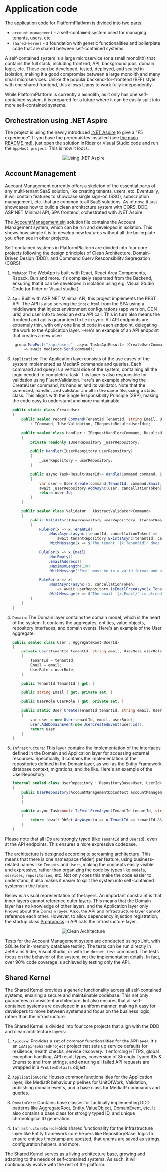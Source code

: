 # Application code

The application code for PlatformPlatform is divided into two parts:

-   `account-management` - a self-contained system used for managing tenants, users, etc.
-   `shared-kernel` - a foundation with generic functionalities and boilerplate code that are shared between self-contained systems

A self-contained system is a large microservice (or a small monolith) that contains the full stack, including frontend, API, background jobs, domain logic, etc. These can be developed, tested, deployed, and scaled in isolation, making it a good compromise between a large monolith and many small microservices. Unlike the popular backend-for-frontend (BFF) style with one shared frontend, this allows teams to work fully independently.

While PlatformPlatform is currently a monolith, as it only has one self-contained system, it is prepared for a future where it can be easily split into more self-contained systems.

## Orchestration using .NET Aspire

The project is using the newly introduced [.NET Aspire](https://learn.microsoft.com/en-us/dotnet/aspire/) to give a "F5 experience". If you have the prerequisites installed (see [the main README.md](../README.md#prerequisites)), just open the solution in Rider or Visual Studio code and run the `AppHost project`. This is how it looks:

<p align="center">
  <img src="https://platformplatformgithub.blob.core.windows.net/$root/DotNetAspire.gif" alt="Using .NET Aspire">
</p>

## Account Management

Account Management currently offers a skeleton of the essential parts of any multi-tenant SaaS solution, like creating tenants, users, etc. Eventually, it will contain features to showcase single sign-on (SSO), subscription management, etc. that are common to all SaaS solutions. As of now, it just showcases how to build a clean architecture system with CQRS, DDD, ASP.NET Minimal API, SPA frontend, orchestrated with .NET Aspire.

The [AccountManagement.sln](/application/account-management/AccountManagement.sln) solution file contains the Account Management system, which can be run and developed in isolation. This shows how simple it is to develop new features without all the boilerplate you often see in other projects.

Self-contained systems in PlatformPlatform are divided into four core projects following the design principles of Clean Architecture, Domain-Driven Design (DDD), and Command Query Responsibility Segregation (CQRS):

1. `WebApp`: The WebApp is built with React, React Area Components, Rspack, Bun and more. It's completely separated from the Backend, ensuring that it can be developed in isolation using e.g. Visual Studio Code (or Rider or Visual studio.)

2. `Api`: Built with ASP.NET Minimal API, this project implements the REST API. The API is also serving the `index.html` from the SPA using a middleware that injects environment configurations (app version, CDN urls) and user info to avoid an extra API call. This in turn also means the frontend and api is guaranteed to be in sync. All API endpoints are extremely thin, with only one line of code in each endpoint, delegating the work to the Application layer. Here's an example of an API endpoint that creates a new user:

    ```csharp
     group.MapPost("/api/users", async Task<ApiResult> (CreateUserCommand command, ISender mediator)
         => await mediator.Send(command);
    ```

3. `Application`: The Application layer consists of the use cases of the system implemented as MediatR commands and queries. Each command and query is a vertical slice of the system, containing all the logic needed to complete a task. This layer is also responsible for validation using FluentValidation. Here's an example showing the CreateUser command, its handler, and its validator. Note that the command, handler, and validator are all in the same file, using a static class. This aligns with the Single Responsibility Principle (SRP), making the code easy to understand and more maintainable.

    ```csharp
    public static class CreateUser
    {
        public sealed record Command(TenantId TenantId, string Email, UserRole UserRole)
            : ICommand, IUserValidation, IRequest<Result<UserId>>;

        public sealed class Handler : IRequestHandler<Command, Result<UserId>>
        {
            private readonly IUserRepository _userRepository;

            public Handler(IUserRepository userRepository)
            {
                _userRepository = userRepository;
            }

            public async Task<Result<UserId>> Handle(Command command, CancellationToken cancellationToken)
            {
                var user = User.Create(command.TenantId, command.Email, command.UserRole);
                await _userRepository.AddAsync(user, cancellationToken);
                return user.Id;
            }
        }

        public sealed class Validator : AbstractValidator<Command>
        {
            public Validator(IUserRepository userRepository, ITenantRepository tenantRepository)
            {
                RuleFor(x => x.TenantId)
                    .MustAsync(async (tenantId, cancellationToken) =>
                        await tenantRepository.ExistsAsync(tenantId, cancellationToken))
                    .WithMessage(x => $"The tenant '{x.TenantId}' does not exist.");

                RuleFor(x => x.Email)
                    .NotEmpty()
                    .EmailAddress()
                    .MaximumLength(100)
                    .WithMessage("Email must be in a valid format and no longer than 100 characters.");

                RuleFor(x => x)
                    .MustAsync(async (x, cancellationToken)
                        => await userRepository.IsEmailFreeAsync(x.TenantId, x.Email, cancellationToken))
                    .WithMessage(x => $"The email '{x.Email}' is already in use by another user on this tenant.");
            }
        }
    }
    ```

4. `Domain`: The Domain layer contains the domain model, which is the heart of the system. It contains the aggregates, entities, value objects, repository interfaces, and domain events. Here's an example of the User aggregate:

    ```csharp
    public sealed class User : AggregateRoot<UserId>
    {
        private User(TenantId tenantId, string email, UserRole userRole) : base(UserId.NewId())
        {
            TenantId = tenantId;
            Email = email;
            UserRole = userRole;
        }

        public TenantId TenantId { get; }

        public string Email { get; private set; }

        public UserRole UserRole { get; private set; }

        public static User Create(TenantId tenantId, string email, UserRole userRole)
        {
            var user = new User(tenantId, email, userRole);
            user.AddDomainEvent(new UserCreatedEvent(user.Id));
            return user;
        }
    }
    ```

5. `Infrastructure`: This layer contains the implementation of the interfaces defined in the Domain and Application layer for accessing external resources. Specifically, it contains the implementation of the repositories defined in the Domain layer, as well as the Entity Framework database context, migrations, and the like. Here's an example of the UserRepository:

    ```csharp
    internal sealed class UserRepository : RepositoryBase<User, UserId>, IUserRepository
    {
        public UserRepository(AccountManagementDbContext accountManagementDbContext) : base(accountManagementDbContext)
        {
        }

        public async Task<bool> IsEmailFreeAsync(TenantId tenantId, string email, CancellationToken cancellationToken)
        {
            return !await DbSet.AnyAsync(u => u.TenantId == tenantId && u.Email == email, cancellationToken);
        }
    }
    ```

Please note that all IDs are strongly typed (like `TenantId` and `UserId`), even at the API endpoints. This ensures a more expressive codebase.

The architecture is designed according to [screaming architecture](https://blog.cleancoder.com/uncle-bob/2011/09/30/Screaming-Architecture.html). This means that there is one namespace (folder) per feature, using business-related names like `Tenants` and `Users`, making the concepts easily visible and expressive, rather than organizing the code by types like `models`, `services`, `repositories`, etc. Not only does this make the code easier to understand, it also makes it easier to split the system into self-contained systems in the future.

Below is a visual representation of the layers. An important constraint is that inner layers cannot reference outer layers. This means that the Domain layer has no knowledge of other layers, and the Application layer only knows about the Domain layer. Also, the API and Infrastructure layer cannot reference each other. However, to allow dependency injection registration, the startup class [Program.cs](/application/account-management/Api/Program.cs) in API calls the Infrastructure layer.

<p align="center">
  <img src="https://platformplatformgithub.blob.core.windows.net/CleanArchitecture.png" alt="Clean Architecture">
</p>

Tests for the Account Management system are conducted using xUnit, with SQLite for in-memory database testing. The tests can be run directly in JetBrains Rider, Visual Studio, or with the `dotnet test` command. The tests focus on the behavior of the system, not the implementation details. In fact, over 90% code coverage is achieved by testing only the API.

## Shared Kernel

The Shared Kernel provides a generic functionality across all self-contained systems, ensuring a secure and maintainable codebase. This not only guarantees a consistent architecture, but also ensures that all self-contained systems are developed in a uniform manner, making it easy for developers to move between systems and focus on the business logic, rather than the infrastructure.

The Shared Kernel is divided into four core projects that align with the DDD and clean architecture layers:

1. `ApiCore`: Provides a set of common functionalities for the API layer. It's an `IsAspireSharedProject` project that sets up service defaults for resilience, health checks, service discovery. It enforcing HTTPS, global exception handling, API result types, conversion of Strongly Typed IDs & Enums to and from strings, and ensuring all failed API requests are wrapped in a `ProblemDetails` object.

2. `ApplicationCore`: Houses common functionalities for the Application layer, like MediatR behaviour pipelines for UnitOfWork, Validation, publishing domain events, and a base class for MediatR commands and queries.

3. `DomainCore`: Contains base classes for tactically implementing DDD patterns like AggregateRoot, Entity, ValueObject, DomainEvent, etc. It also contains a base class for strongly typed ID, and unique chronological ID generation.

4. `InfrastructureCore`: Holds shared functionality for the Infrastructure layer like Entity framework core helpers like RepositoryBase, logic to ensure entities timestamp are updated, that enums are saved as strings, configuration helpers, and more.

The Shared Kernel serves as a living architecture base, growing and adapting to the needs of self-contained systems. As such, it will continuously evolve with the rest of the platform.
